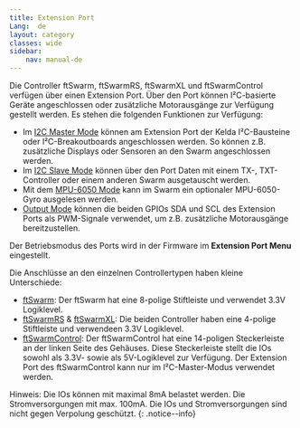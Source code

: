 ```yaml
---
title: Extension Port
Lang:  de
layout: category
classes: wide
sidebar:
    nav: manual-de
---
```


Die Controller ftSwarm, ftSwarmRS, ftSwarmXL und ftSwarmControl verfügen über einen Extension Port. Über den Port können I²C-basierte Geräte angeschlossen oder zusätzliche Motorausgänge zur Verfügung gestellt werden. Es stehen die folgenden Funktionen zur Verfügung:

- Im [I2C Master Mode](../I2CMaster) können am Extension Port der Kelda I²C-Bausteine oder I²C-Breakoutboards angeschlossen werden. So können z.B. zusätzliche Displays oder Sensoren an den Swarm angeschlossen werden.
- Im [I2C Slave Mode](../I2CSlave) können über den Port Daten mit einem TX-, TXT-Controller oder einem anderen Swarm ausgetauscht werden.
- Mit dem [MPU-6050 Mode](../gyro) kann im Swarm ein optionaler MPU-6050-Gyro ausgelesen werden.
- [Output Mode](../outputs) können die beiden GPIOs SDA und SCL des Extension Ports als PWM-Signale verwendet, um z.B. zusätzliche Motorausgänge bereitzustellen.

Der Betriebsmodus des Ports wird in der Firmware im **Extension Port Menu** eingestellt. 

Die Anschlüsse an den einzelnen Controllertypen haben kleine Unterschiede:

- [ftSwarm](../../products/ftSwarm): Der ftSwarm hat eine 8-polige Stiftleiste und verwendet 3.3V Logiklevel.
- [ftSwarmRS](../../products/ftSwarmRS) & [ftSwarmXL](../products/ftSwarmXL): Die beiden Controller haben eine 4-polige Stiftleiste und verwendeen 3.3V Logiklevel.
- [ftSwarmControl](../../products/ftSwarmControl): Der ftSwarmControl hat eine 14-poligen Steckerleiste an der linken Seite des Gehäuses. Diese Steckerleiste stellt die IOs sowohl als 3.3V- sowie als 5V-Logiklevel zur Verfügung. Der Extension Port des ftSwarmControl kann nur im I²C-Master-Modus verwendet werden.

Hinweis: Die IOs können mit maximal 8mA belastet werden. Die Stromversorgungen mit max. 100mA. Die IOs und Stromversorgungen sind nicht gegen Verpolung geschützt.
{: .notice--info}

